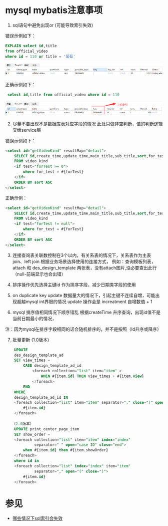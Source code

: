 # mysql mybatis注意事项 

1) sql语句中避免出现or (可能导致索引失效)

错误示例如下：
```sql
EXPLAIN select id,title
from official_video
where id = 110 or title = '葡萄'
```
![](doc/media/979746a5.png)

正确示例如下： 
```sql
 select id,title from official_video where id = 110
```
![](doc/media/99e62645.png)


2) <if test= "" /> 
	尽量不要出现不是数据库表对应字段的情况
	此处只做非空判断，值的判断逻辑交给service层

错误示例如下： 
```sql
<select id="getVideoKind" resultMap="detail">
    SELECT id,create_time,update_time,main_title,sub_title,sort,for_test
    FROM video_kind
    <if test="forTest >= 0">
        where for_test = #{forTest}
    </if>
    ORDER BY sort ASC
</select>
```

正确示例：
```sql
<select id="getVideoKind" resultMap="detail">
    SELECT id,create_time,update_time,main_title,sub_title,sort,for_test
    FROM video_kind
    <if test="forTest != null">
        where for_test = #{forTest}
    </if>
    ORDER BY sort ASC
</select>
```


3) 连接查询表关联数控制在3个以内，有关系表的情况下，关系表作为主表
	join、left join 根据业务场景选择使用的连接方式，
		例如：查询模板列表，
			attach 和 des_design_template 两张表，没有attach图片,没必要查出此行（null-前端显示也会出错）

4) 排序操作优先选择主键id 作为排序字段，减少日期类字段的使用


5) on duplicate key update
	数据量大的情况下，引起主键不连续自增，可能出现超越mysql int界限的情况
	update 操作会是 increatment 自增数值 + 1

6) mysql 排序值相同情况下顺序错乱
 根据createTime 升序查询，出现id值不是当前日期最小的情况，
 
 注：因为mysql在排序字段相同的话会随机排序的，并不是按照（Id升序或降序）



7) 批量更新
	(1.0版本)

```sql
    UPDATE
    des_design_template_ad
    SET view_times = 
        CASE design_template_ad_id
            <foreach collection="list" item="item" > 
                WHEN #{item.id} THEN view_times + #{item.view}					
            </foreach>
        END
    WHERE
    design_template_ad_id IN
    <foreach collection="list" item="item" separator="," close=")" open="(" > 
        #{item.id} 
    </foreach>

   （2.0版本）
    UPDATE print_center_page_item
    SET show_order =
    <foreach collection="list" item="item" index="index"
             separator=" " open="case ID" close="end">
        when #{item.id} then #{item.showOrder}
    </foreach>
    where id in
    <foreach collection="list" index="index" item="item"
             separator="," open="(" close=")">
        #{item.id}
    </foreach>
```
	
		

# 参见
- [哪些情况下sql索引会失效](https://blog.csdn.net/JOJOY_tester/article/details/71104104)
